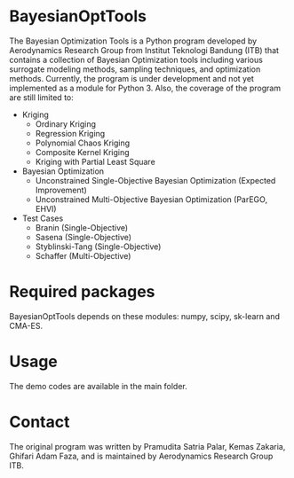 # BayesianOptTools
The Bayesian Optimization Tools is a Python program developed by Aerodynamics Research Group from Institut Teknologi Bandung (ITB) that contains a collection of Bayesian Optimization tools including various surrogate modeling methods, sampling techniques, and optimization methods.
Currently, the program is under development and not yet implemented as a module for Python 3. Also, the coverage of the program are still limited to:

* Kriging
  * Ordinary Kriging
  * Regression Kriging
  * Polynomial Chaos Kriging
  * Composite Kernel Kriging
  * Kriging with Partial Least Square
* Bayesian Optimization
  * Unconstrained Single-Objective Bayesian Optimization (Expected Improvement)
  * Unconstrained Multi-Objective Bayesian Optimization (ParEGO, EHVI)
* Test Cases
  * Branin (Single-Objective)
  * Sasena (Single-Objective)
  * Styblinski-Tang (Single-Objective)
  * Schaffer (Multi-Objective)
  
# Required packages
BayesianOptTools depends on these modules: numpy, scipy, sk-learn and CMA-ES.

# Usage
The demo codes are available in the main folder.

# Contact
The original program was written by Pramudita Satria Palar, Kemas Zakaria, Ghifari Adam Faza, and is maintained by Aerodynamics Research Group ITB. 
